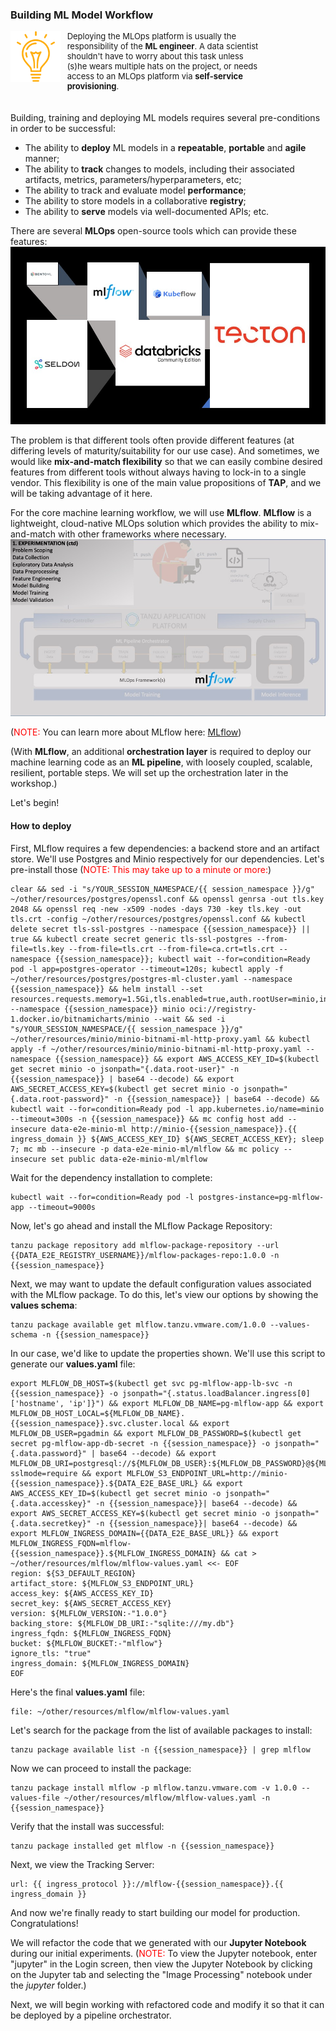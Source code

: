 ### Building ML Model Workflow

<div style="text-align: left; justify-content: left; align-items: center; width: 80%; margin-bottom: 20px; font-size: small">
    <img style="float: left; width: 20%; max-width: 20%; margin: 0 10px 0 0" src="images/mlops-tip.png"> 
    Deploying the MLOps platform is usually the responsibility of the <b>ML engineer</b>.
    A data scientist shouldn't have to worry about this task unless (s)he wears multiple hats on the project, 
    or needs access to an MLOps platform via <b>self-service provisioning</b>.
</div>
<div style="clear: left;"></div>

Building, training and deploying ML models requires several pre-conditions in order to be successful:
* The ability to **deploy** ML models in a **repeatable**, **portable** and **agile** manner;
* The ability to **track** changes to models, including their associated artifacts, metrics, parameters/hyperparameters, etc;
* The ability to track and evaluate model **performance**;
* The ability to store models in a collaborative **registry**;
* The ability to **serve** models via well-documented APIs; etc.

There are several **MLOps** open-source tools which can provide these features:
![MLOps - Different Frameworks](images/different-mlops-frameworks.jpg)

The problem is that different tools often provide different features (at differing levels of maturity/suitability for our use case). 
And sometimes, we would like **mix-and-match flexibility** so that we can easily combine desired features from different tools 
without always having to lock-in to a single vendor. This flexibility is one of the main value propositions of **TAP**, and 
we will be taking advantage of it here.

For the core machine learning workflow, we will use **MLflow**. **MLflow** is a lightweight, cloud-native MLOps solution
which provides the ability to mix-and-match with other frameworks where necessary. 
![MLOps - Experimentation](images/mlflow-usecase-experimentation2.jpg)

(<font color="red">NOTE:</font> You can learn more about MLflow here: <a href="https://mlflow.org/" target="_blank">MLflow</a>)

(With **MLflow**, an additional **orchestration layer** is required to deploy our machine learning code as 
an **ML pipeline**, with loosely coupled, scalable, resilient, portable steps.
We will set up the orchestration later in the workshop.)

Let's begin!

#### How to deploy

First, MLflow requires a few dependencies: a backend store and an artifact store.
We'll use Postgres and Minio respectively for our dependencies.
Let's pre-install those (<font color="red">NOTE: This may take up to a minute or more:</font>)
```execute
clear && sed -i "s/YOUR_SESSION_NAMESPACE/{{ session_namespace }}/g" ~/other/resources/postgres/openssl.conf && openssl genrsa -out tls.key 2048 && openssl req -new -x509 -nodes -days 730 -key tls.key -out tls.crt -config ~/other/resources/postgres/openssl.conf && kubectl delete secret tls-ssl-postgres --namespace {{session_namespace}} || true && kubectl create secret generic tls-ssl-postgres --from-file=tls.key --from-file=tls.crt --from-file=ca.crt=tls.crt --namespace {{session_namespace}}; kubectl wait --for=condition=Ready pod -l app=postgres-operator --timeout=120s; kubectl apply -f ~/other/resources/postgres/postgres-ml-cluster.yaml --namespace {{session_namespace}} && helm install --set resources.requests.memory=1.5Gi,tls.enabled=true,auth.rootUser=minio,ingress.enabled=true,ingress.hostname="${DATA_E2E_MINIO_URL}",ingress.selfSigned=true,tls.autoGenerated=true --namespace {{session_namespace}} minio oci://registry-1.docker.io/bitnamicharts/minio --wait && sed -i "s/YOUR_SESSION_NAMESPACE/{{ session_namespace }}/g" ~/other/resources/minio/minio-bitnami-ml-http-proxy.yaml && kubectl apply -f ~/other/resources/minio/minio-bitnami-ml-http-proxy.yaml --namespace {{session_namespace}} && export AWS_ACCESS_KEY_ID=$(kubectl get secret minio -o jsonpath="{.data.root-user}" -n {{session_namespace}} | base64 --decode) && export AWS_SECRET_ACCESS_KEY=$(kubectl get secret minio -o jsonpath="{.data.root-password}" -n {{session_namespace}} | base64 --decode) && kubectl wait --for=condition=Ready pod -l app.kubernetes.io/name=minio --timeout=300s -n {{session_namespace}} && mc config host add --insecure data-e2e-minio-ml http://minio-{{session_namespace}}.{{ ingress_domain }} ${AWS_ACCESS_KEY_ID} ${AWS_SECRET_ACCESS_KEY}; sleep 7; mc mb --insecure -p data-e2e-minio-ml/mlflow && mc policy --insecure set public data-e2e-minio-ml/mlflow 
```

Wait for the dependency installation to complete:
```execute
kubectl wait --for=condition=Ready pod -l postgres-instance=pg-mlflow-app --timeout=9000s
```

Now, let's go ahead and install the MLflow Package Repository:
```execute
tanzu package repository add mlflow-package-repository --url {{DATA_E2E_REGISTRY_USERNAME}}/mlflow-packages-repo:1.0.0 -n {{session_namespace}}
```

Next, we may want to update the default configuration values associated with the MLflow package.
To do this, let's view our options by showing the **values schema**:
```execute
tanzu package available get mlflow.tanzu.vmware.com/1.0.0 --values-schema -n {{session_namespace}}
```

In our case, we'd like to update the properties shown.
We'll use this script to generate our **values.yaml** file:
```execute
export MLFLOW_DB_HOST=$(kubectl get svc pg-mlflow-app-lb-svc -n {{session_namespace}} -o jsonpath="{.status.loadBalancer.ingress[0]['hostname', 'ip']}") && export MLFLOW_DB_NAME=pg-mlflow-app && export MLFLOW_DB_HOST_LOCAL=${MLFLOW_DB_NAME}.{{session_namespace}}.svc.cluster.local && export MLFLOW_DB_USER=pgadmin && export MLFLOW_DB_PASSWORD=$(kubectl get secret pg-mlflow-app-db-secret -n {{session_namespace}} -o jsonpath="{.data.password}" | base64 --decode) && export MLFLOW_DB_URI=postgresql://${MLFLOW_DB_USER}:${MLFLOW_DB_PASSWORD}@${MLFLOW_DB_HOST_LOCAL}:5432/${MLFLOW_DB_NAME}?sslmode=require && export MLFLOW_S3_ENDPOINT_URL=http://minio-{{session_namespace}}.${DATA_E2E_BASE_URL} && export AWS_ACCESS_KEY_ID=$(kubectl get secret minio -o jsonpath="{.data.accesskey}" -n {{session_namespace}}| base64 --decode) && export AWS_SECRET_ACCESS_KEY=$(kubectl get secret minio -o jsonpath="{.data.secretkey}" -n {{session_namespace}}| base64 --decode) && export MLFLOW_INGRESS_DOMAIN={{DATA_E2E_BASE_URL}} && export MLFLOW_INGRESS_FQDN=mlflow-{{session_namespace}}.${MLFLOW_INGRESS_DOMAIN} && cat > ~/other/resources/mlflow/mlflow-values.yaml <<- EOF
region: ${S3_DEFAULT_REGION}
artifact_store: ${MLFLOW_S3_ENDPOINT_URL}
access_key: ${AWS_ACCESS_KEY_ID}
secret_key: ${AWS_SECRET_ACCESS_KEY}
version: ${MLFLOW_VERSION:-"1.0.0"}
backing_store: ${MLFLOW_DB_URI:-"sqlite:///my.db"}
ingress_fqdn: ${MLFLOW_INGRESS_FQDN}
bucket: ${MLFLOW_BUCKET:-"mlflow"}
ignore_tls: "true"
ingress_domain: ${MLFLOW_INGRESS_DOMAIN}
EOF
```

Here's the final **values.yaml** file:
```editor:open-file
file: ~/other/resources/mlflow/mlflow-values.yaml
```

Let's search for the package from the list of available packages to install:
```execute
tanzu package available list -n {{session_namespace}} | grep mlflow
```

Now we can proceed to install the package:
```execute
tanzu package install mlflow -p mlflow.tanzu.vmware.com -v 1.0.0 --values-file ~/other/resources/mlflow/mlflow-values.yaml -n {{session_namespace}}
```

Verify that the install was successful:
```execute
tanzu package installed get mlflow -n {{session_namespace}}
```

Next, we view the Tracking Server:
```dashboard:open-url
url: {{ ingress_protocol }}://mlflow-{{session_namespace}}.{{ ingress_domain }}
```

And now we're finally ready to start building our model for production. Congratulations!

We will refactor the code that we generated with our **Jupyter Notebook** during our initial experiments.
(<font color="red">NOTE:</font> To view the Jupyter notebook, enter "jupyter" in the Login screen, then view the Jupyter Notebook by clicking on the Jupyter tab and
selecting the "Image Processing" notebook under the _jupyter_ folder.)

Next, we will begin working with refactored code and modify it so that it can be deployed by a pipeline orchestrator.






